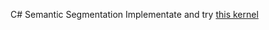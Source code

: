 C# Semantic Segmentation
Implementate and try [this kernel](https://www.kaggle.com/skooch/cnn-segmentation-connected-components-320x320)
